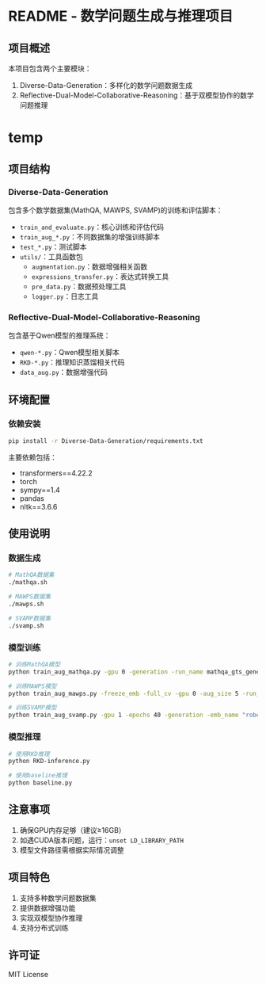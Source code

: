 # README - 数学问题生成与推理项目

## 项目概述
本项目包含两个主要模块：
1. Diverse-Data-Generation：多样化的数学问题数据生成
2. Reflective-Dual-Model-Collaborative-Reasoning：基于双模型协作的数学问题推理

# temp
## 项目结构

### Diverse-Data-Generation
包含多个数学数据集(MathQA, MAWPS, SVAMP)的训练和评估脚本：
- `train_and_evaluate.py`：核心训练和评估代码
- `train_aug_*.py`：不同数据集的增强训练脚本
- `test_*.py`：测试脚本
- `utils/`：工具函数包
  - `augmentation.py`：数据增强相关函数
  - `expressions_transfer.py`：表达式转换工具
  - `pre_data.py`：数据预处理工具
  - `logger.py`：日志工具

### Reflective-Dual-Model-Collaborative-Reasoning
包含基于Qwen模型的推理系统：
- `qwen-*.py`：Qwen模型相关脚本
- `RKD-*.py`：推理知识蒸馏相关代码
- `data_aug.py`：数据增强代码

## 环境配置

### 依赖安装
```bash
pip install -r Diverse-Data-Generation/requirements.txt
```

主要依赖包括：
- transformers==4.22.2
- torch
- sympy==1.4
- pandas
- nltk==3.6.6

## 使用说明

### 数据生成
```bash
# MathQA数据集
./mathqa.sh

# MAWPS数据集
./mawps.sh

# SVAMP数据集
./svamp.sh
```

### 模型训练
```bash
# 训练MathQA模型
python train_aug_mathqa.py -gpu 0 -generation -run_name mathqa_gts_genei

# 训练MAWPS模型
python train_aug_mawps.py -freeze_emb -full_cv -gpu 0 -aug_size 5 -run_name mawps_gts_aug_b

# 训练SVAMP模型
python train_aug_svamp.py -gpu 1 -epochs 40 -generation -emb_name "roberta-large" -embedding_size 1024 -aug_size 5 -run_name svamp_large_aug_b
```

### 模型推理
```bash
# 使用RKD推理
python RKD-inference.py

# 使用baseline推理
python baseline.py
```

## 注意事项
1. 确保GPU内存足够（建议≥16GB）
2. 如遇CUDA版本问题，运行：`unset LD_LIBRARY_PATH`
3. 模型文件路径需根据实际情况调整

## 项目特色
1. 支持多种数学问题数据集
2. 提供数据增强功能
3. 实现双模型协作推理
4. 支持分布式训练

## 许可证
MIT License
